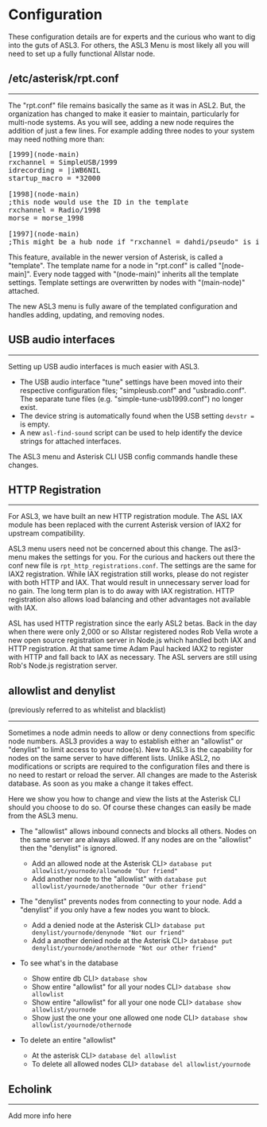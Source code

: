# Configuration

These configuration details are for experts and the curious who want to dig into the guts of ASL3. For others, the ASL3 Menu is most likely all you will need to set up a fully functional Allstar node.


## /etc/asterisk/rpt.conf

<hr>

The "rpt.conf" file remains basically the same as it was in ASL2.  But, the organization has changed to make it easier to maintain, particularly for multi-node systems.  As you will see, adding a new node requires the addition of just a few lines.  For example adding three nodes to your system may need nothing more than:

<pre>
[1999](node-main)
rxchannel = SimpleUSB/1999
idrecording = |iWB6NIL
startup_macro = *32000

[1998](node-main)
;this node would use the ID in the template
rxchannel = Radio/1998
morse = morse_1998

[1997](node-main)
;This might be a hub node if "rxchannel = dahdi/pseudo" is in the template
</pre>

This feature, available in the newer version of Asterisk, is called a "template".  The template name for a node in "rpt.conf" is called "[node-main]".  Every node tagged with "(node-main)" inherits all the template settings.  Template settings are overwritten by nodes with "(main-node)" attached.

The new ASL3 menu is fully aware of the templated configuration and handles adding, updating, and removing nodes.


## USB audio interfaces

<hr>

Setting up USB audio interfaces is much easier with ASL3.

 - The USB audio interface "tune" settings have been moved into their respective configuration files; "simpleusb.conf" and "usbradio.conf". The separate tune files (e.g. "simple-tune-usb1999.conf") no longer exist.
 - The device string is automatically found when the USB setting `devstr =` is empty.
 - A new `asl-find-sound` script can be used to help identify the device strings for attached interfaces.

The ASL3 menu and Asterisk CLI USB config commands handle these changes.


## HTTP Registration

<hr>

For ASL3, we have built an new HTTP registration module. The ASL IAX module has been replaced with the current Asterisk version of IAX2 for upstream compatibility.

ASL3 menu users need not be concerned about this change. The asl3-menu makes the settings for you. For the curious and hackers out there the conf new file is `rpt_http_registrations.conf`. The settings are the same for IAX2 registration. While IAX registration still works, please do not register with both HTTP and IAX. That would result in unnecessary server load for no gain. The long term plan is to do away with IAX registration. HTTP registration also allows load balancing and other advantages not available with IAX.

ASL has used HTTP registration since the early ASL2 betas. Back in the day when there were only 2,000 or so Allstar registered nodes Rob Vella wrote a new open source registration server in Node.js which handled both IAX and HTTP registration. At that same time Adam Paul hacked IAX2 to register with HTTP and fall back to IAX as necessary. The ASL servers are still using Rob's Node.js registration server.


## allowlist and denylist
(previously referred to as whitelist and blacklist)

<hr>

Sometimes a node admin needs to allow or deny connections from specific node numbers.  ASL3 provides a way to establish either an "allowlist" or "denylist" to limit access to your ndoe(s).  New to ASL3 is the capability for nodes on the same server to have different lists.  Unlike ASL2, no modifications or scripts are required to the configuration files and there is no need to restart or reload the server.  All changes are made to the Asterisk database.  As soon as you make a change it takes effect.

Here we show you how to change and view the lists at the Asterisk CLI should you choose to do so. Of course these changes can easily be made from the ASL3 menu.

 - The "allowlist" allows inbound connects and blocks all others. Nodes on the same server are always allowed. If any nodes are on the "allowlist" then the "denylist" is ignored.

   - Add an allowed node at the Asterisk CLI> `database put allowlist/yournode/allownode "Our friend"`
   - Add another node to the "allowlist" with `database put allowlist/yournode/anothernode "Our other friend"`

 - The "denylist" prevents nodes from connecting to your node. Add a "denylist" if you only have a few nodes you want to block.
   - Add a denied node at the Asterisk CLI> `database put denylist/yournode/denynode "Not our friend"`
   - Add a another denied node at the Asterisk CLI> `database put denylist/yournode/anothernode "Not our other friend"`
 - To see what's in the database
   - Show entire db CLI> `database show`
   - Show entire "allowlist" for all your nodes CLI> `database show allowlist`
   - Show entire "allowlist" for all your one node CLI> `database show allowlist/yournode`
   - Show just the one your one allowed one node CLI> `database show allowlist/yournode/othernode`
 - To delete an entire "allowlist"
   - At the asterisk CLI> `database del allowlist`
   - To delete all allowed nodes CLI> `database del allowlist/yournode`


## Echolink

<hr>

Add more info here

